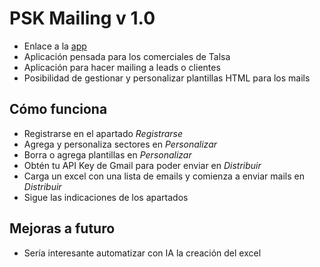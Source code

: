 # PSK Mailing v 1.0
- Enlace a la [app](https://talsa-mailing.streamlit.app/)
- Aplicación pensada para los comerciales de Talsa
- Aplicación para hacer mailing a leads o clientes
- Posibilidad de gestionar y personalizar plantillas HTML para los mails


## Cómo funciona
- Registrarse en el apartado *Registrarse*
- Agrega y personaliza sectores en *Personalizar*
- Borra o agrega plantillas en *Personalizar*
- Obtén tu API Key de Gmail para poder enviar en *Distribuir*
- Carga un excel con una lista de emails y comienza a enviar mails en *Distribuir*
- Sigue las indicaciones de los apartados

## Mejoras a futuro
- Sería interesante automatizar con IA la creación del excel



